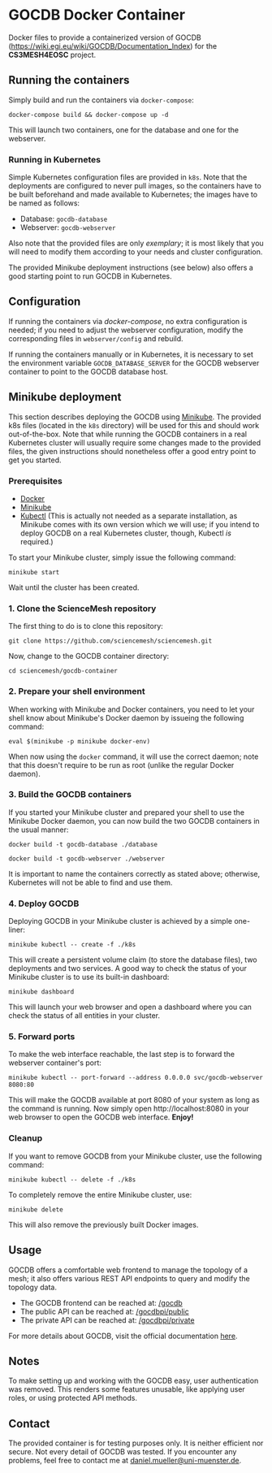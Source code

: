 # GOCDB Docker Container
Docker files to provide a containerized version of GOCDB (https://wiki.egi.eu/wiki/GOCDB/Documentation_Index) for the **CS3MESH4EOSC** project.

## Running the containers
Simply build and run the containers via `docker-compose`:

    docker-compose build && docker-compose up -d

This will launch two containers, one for the database and one for the webserver.

### Running in Kubernetes
Simple Kubernetes configuration files are provided in `k8s`. Note that the deployments are configured to never pull images, so the containers have to be built beforehand and made available to Kubernetes; the images have to be named as follows:

- Database: `gocdb-database`
- Webserver: `gocdb-webserver`

Also note that the provided files are only _exemplary_; it is most likely that you will need to modify them according to your needs and cluster configuration.

The provided Minikube deployment instructions (see below) also offers a good starting point to run GOCDB in Kubernetes.

## Configuration
If running the containers via _docker-compose_, no extra configuration is needed; if you need to adjust the webserver configuration, modify the corresponding files in `webserver/config` and rebuild.

If running the containers manually or in Kubernetes, it is necessary to set the environment variable `GOCDB_DATABASE_SERVER` for the GOCDB webserver container to point to the GOCDB database host.

## Minikube deployment

This section describes deploying the GOCDB using [Minikube](https://kubernetes.io/docs/tasks/tools/install-minikube/). The provided k8s files (located in the `k8s` directory) will be used for this and should work out-of-the-box. Note that while running the GOCDB containers in a real Kubernetes cluster will usually require some changes made to the provided files, the given instructions should nonetheless offer a good entry point to get you started.

### Prerequisites

- [Docker](https://www.docker.io)
- [Minikube](https://kubernetes.io/docs/tasks/tools/install-minikube/)
- [Kubectl](https://kubernetes.io/docs/tasks/tools/install-kubectl/) (This is actually not needed as a separate installation, as Minikube comes with its own version which we will use; if you intend to deploy GOCDB on a real Kubernetes cluster, though, Kubectl _is_ required.)

To start your Minikube cluster, simply issue the following command:

    minikube start

Wait until the cluster has been created.

### 1. Clone the ScienceMesh repository

The first thing to do is to clone this repository:

    git clone https://github.com/sciencemesh/sciencemesh.git

Now, change to the GOCDB container directory:

    cd sciencemesh/gocdb-container

### 2. Prepare your shell environment

When working with Minikube and Docker containers, you need to let your shell know about Minikube's Docker daemon by issueing the following command:

    eval $(minikube -p minikube docker-env)

When now using the `docker` command, it will use the correct daemon; note that this doesn't require to be run as root (unlike the regular Docker daemon).

### 3. Build the GOCDB containers

If you started your Minikube cluster and prepared your shell to use the Minikube Docker daemon, you can now build the two GOCDB containers in the usual manner:

    docker build -t gocdb-database ./database

    docker build -t gocdb-webserver ./webserver

It is important to name the containers correctly as stated above; otherwise, Kubernetes will not be able to find and use them.

### 4. Deploy GOCDB

Deploying GOCDB in your Minikube cluster is achieved by a simple one-liner:

    minikube kubectl -- create -f ./k8s

This will create a persistent volume claim (to store the database files), two deployments and two services. A good way to check the status of your Minikube cluster is to use its built-in dashboard:

    minikube dashboard

This will launch your web browser and open a dashboard where you can check the status of all entities in your cluster.

### 5. Forward ports

To make the web interface reachable, the last step is to forward the webserver container's port:

    minikube kubectl -- port-forward --address 0.0.0.0 svc/gocdb-webserver 8080:80

This will make the GOCDB available at port 8080 of your system as long as the command is running. Now simply open http://localhost:8080 in your web browser to open the GOCDB web interface. **Enjoy!**

### Cleanup

If you want to remove GOCDB from your Minikube cluster, use the following command:

    minikube kubectl -- delete -f ./k8s

To completely remove the entire Minikube cluster, use:

    minikube delete

This will also remove the previously built Docker images.

## Usage
GOCDB offers a comfortable web frontend to manage the topology of a mesh; it also offers various REST API endpoints to query and modify the topology data.

- The GOCDB frontend can be reached at: [/gocdb](http://localhost/gocdb)
- The public API can be reached at: [/gocdbpi/public](http://localhost/gocdbpi/public)
- The private API can be reached at: [/gocdbpi/private](http://localhost/gocdbpi/private)

For more details about GOCDB, visit the official documentation [here](https://wiki.egi.eu/wiki/GOCDB/Documentation_Index).

## Notes
To make setting up and working with the GOCDB easy, user authentication was removed. This renders some features unusable, like applying user roles, or using protected API methods.

## Contact
The provided container is for testing purposes only. It is neither efficient nor secure. Not every detail of GOCDB was tested. If you encounter any problems, feel free to contact me at [daniel.mueller@uni-muenster.de](mailto:daniel.mueller@uni-muenster.de).
